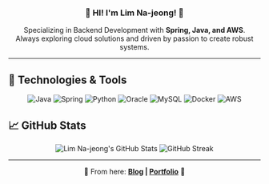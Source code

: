 <div align="center">

  <!-- 배경 이미지와 타이틀 -->
  <h3>🚀 HI! I'm <strong>Lim Na-jeong</strong>! 🚀</h3>
  
  <!-- 소개 -->
  <p>
    Specializing in Backend Development with <strong>Spring, Java, and AWS</strong>.<br>
    Always exploring cloud solutions and driven by passion to create robust systems.
  </p>

</div>

---

## 🔧 Technologies & Tools

<div align="center">

  <!-- Java -->
  <img src="https://img.icons8.com/color/48/000000/java-coffee-cup-logo.png" alt="Java"/>

  <!-- Spring -->
  <img src="https://img.icons8.com/color/48/000000/spring-logo.png" alt="Spring"/>

  <!-- Python -->
  <img src="https://img.icons8.com/color/48/000000/python.png" alt="Python"/>

  <!-- Oracle -->
  <img src="https://img.icons8.com/color/48/000000/oracle-logo.png" alt="Oracle"/>

  <!-- MySQL -->
  <img src="https://img.icons8.com/color/48/000000/mysql-logo.png" alt="MySQL"/>

  <!-- Docker -->
  <img src="https://img.icons8.com/color/48/000000/docker.png" alt="Docker"/>

  <!-- AWS -->
  <img src="https://img.icons8.com/color/48/000000/amazon-web-services.png" alt="AWS"/>

</div>

## 📈 GitHub Stats

<div align="center">

  ![Lim Na-jeong's GitHub Stats](https://github-readme-stats.vercel.app/api?username=dlask913&show_icons=true&theme=radical)
  ![GitHub Streak](https://github-readme-streak-stats.herokuapp.com/?user=dlask913&theme=radical)

</div>

---

<div align="center">

  🌟 From here: 
  **[Blog](https://letusdevelop) | 
  [Portfolio](#)** 🌟

</div>

